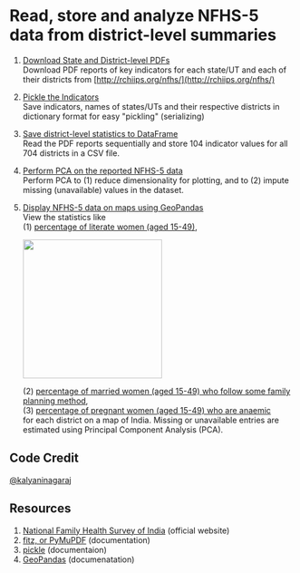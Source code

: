 # Read, store and analyze NFHS-5 data from district-level summaries

1. [Download State and District-level PDFs](https://nbviewer.org/github/kalyaninagaraj/NFHS5/blob/main/DownloadPDFs.ipynb)  
   Download PDF reports of key indicators for each state/UT and each of their districts from [http://rchiips.org/nfhs/](http://rchiips.org/nfhs/)
   
2. [Pickle the Indicators](https://nbviewer.org/github/kalyaninagaraj/NFHS5/blob/main/PickleIndicators.ipynb)  
   Save indicators, names of states/UTs and their respective districts in dictionary format for easy "pickling" (serializing)  
   
3. [Save district-level statistics to DataFrame](https://nbviewer.org/github/kalyaninagaraj/NFHS5/blob/main/WriteToDataFrame.ipynb)  
   Read the PDF reports sequentially and store 104 indicator values for all 704 districts in a CSV file.
   
4. [Perform PCA on the reported NFHS-5 data]()  
   Perform PCA to (1) reduce dimensionality for plotting, and to (2) impute missing (unavailable) values in the dataset. 
   
5. [Display NFHS-5 data on maps using GeoPandas]()  
   View the statistics like  
   (1) [percentage of literate women (aged 15-49)](https://github.com/kalyaninagaraj/NFHS5/blob/main/MAPS/Q14.html),     
   
   <a href="https://github.com/kalyaninagaraj/NFHS5/blob/main/IMAGES/Q14.png"><img src="IMAGES/.png?raw=true" width="245px"></a>
   
   (2) [percentage of married women (aged 15-49) who follow some family planning method](https://github.com/kalyaninagaraj/NFHS5/blob/main/MAPS/Q20.html),  
   (3) [percentage of pregnant women (aged 15-49) who are anaemic](https://github.com/kalyaninagaraj/NFHS5/blob/main/MAPS/Q83.html)  
   for each district on a map of India. Missing or unavailable entries are estimated using Principal Component Analysis (PCA).  

## Code Credit
[@kalyaninagaraj](https://github.com/kalyaninagaraj/)

## Resources
1. [National Family Health Survey of India](http://rchiips.org/nfhs/factsheet_NFHS-5.shtml) (official website)
2. [fitz, or PyMuPDF](https://pymupdf.readthedocs.io/en/latest/intro.html) (documentation)
3. [pickle](https://docs.python.org/3/library/pickle.html) (documentaion)
4. [GeoPandas](https://geopandas.org) (documenatation)
